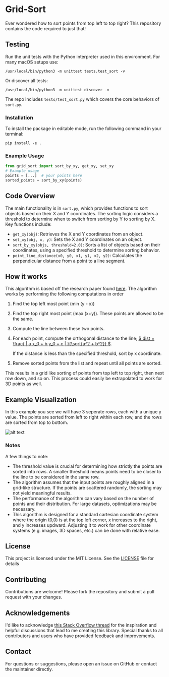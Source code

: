 # Grid-Sort

Ever wondered how to sort points from top left to top right? This repository contains the code required to just that!

## Testing

Run the unit tests with the Python interpreter used in this environment. For many macOS setups use:

```
/usr/local/bin/python3 -m unittest tests.test_sort -v
```

Or discover all tests:

```
/usr/local/bin/python3 -m unittest discover -v
```

The repo includes `tests/test_sort.py` which covers the core behaviors of `sort.py`.

### Installation

To install the package in editable mode, run the following command in your terminal:

```
pip install -e .
```

### Example Usage

```python
from grid_sort import sort_by_xy, get_xy, set_xy
# Example usage
points = [...]  # your points here
sorted_points = sort_by_xy(points)
```

## Code Overview

The main functionality is in `sort.py`, which provides functions to sort objects based on their X and Y coordinates. The sorting logic considers a threshold to determine when to switch from sorting by Y to sorting by X.
Key functions include:

- `get_xy(obj)`: Retrieves the X and Y coordinates from an object.
- `set_xy(obj, x, y)`: Sets the X and Y coordinates on an
  object.
- `sort_by_xy(objs, threshold=2.0)`: Sorts a list of objects based on their coordinates, using a specified threshold to determine sorting behavior.
- `point_line_distance(x0, y0, x1, y1, x2, y2)`: Calculates the perpendicular distance from a point to a line segment.

## How it works

This algorithm is based off the research paper found [here](https://www.researchgate.net/publication/282446068_Automatic_chessboard_corner_detection_method). The algorithm works by performing the following computations in order

1. Find the top left most point (min (y - x))
2. Find the top right most point (max (x+y)). These points are allowed to be the same. 
3. Compute the line between these two points. 
4. For each point, compute the orthogonal distance to the line; [$ dist = \frac{ | a x_0 + b y_0 + c | }{\sqrt{a^2 + b^2}} $](https://en.wikipedia.org/wiki/Distance_from_a_point_to_a_line).

    If the distance is less than the specified threshold, sort by x coordinate.
5. Remove sorted points from the list and repeat until all points are sorted.

This results in a grid like sorting of points from top left to top right, then next row down, and so on. This process could easily be extrapolated to work for 3D points as well.

## Example Visualization

In this example you see we will have 3 seperate rows, each with a unique y value. The points are sorted from left to right within each row, and the rows are sorted from top to bottom.

![alt text](images/image.png)

### Notes

A few things to note: 
- The threshold value is crucial for determining how strictly the points are sorted into rows. A smaller threshold means points need to be closer to the line to be considered in the same row. 
- The algorithm assumes that the input points are roughly aligned in a grid-like structure. If the points are scattered randomly, the sorting may not yield meaningful results.
- The performance of the algorithm can vary based on the number of points and their distribution. For large datasets, optimizations may be necessary.
- This algorithm is designed for a standard cartesian coordinate system where the origin (0,0) is at the top left corner, x increases to the right, and y increases updward. Adjusting it to work for other coordinate systems (e.g. images, 3D spaces, etc.) can be done with relative ease. 

## License

This project is licensed under the MIT License. See the [LICENSE](LICENSE) file for details

## Contributing

Contributions are welcome! Please fork the repository and submit a pull request with your changes.

## Acknowledgements

I'd like to acknowledge [this Stack Overflow thread](https://stackoverflow.com/questions/29630052/ordering-coordinates-from-top-left-to-bottom-right) for the inspiration and helpful discussions that lead to me creating this library. Special thanks to all contributors and users who have provided feedback and improvements.

## Contact

For questions or suggestions, please open an issue on GitHub or contact the maintainer directly.
